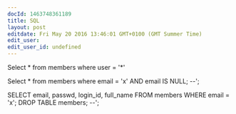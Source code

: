 ```yaml
---
docId: 1463748361189
title: SQL
layout: post
editdate: Fri May 20 2016 13:46:01 GMT+0100 (GMT Summer Time)
edit_user: 
edit_user_id: undefined
---
```



Select * from members where user = '*'

Select * from members where email = 'x' AND email IS NULL; --';

SELECT email, passwd, login_id, full_name FROM members WHERE email = 'x'; DROP TABLE members; --'; 